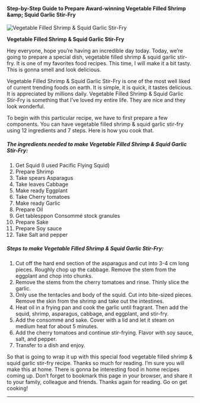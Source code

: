             

#### Step-by-Step Guide to Prepare Award-winning Vegetable Filled Shrimp &amp;amp; Squid Garlic Stir-Fry

![Vegetable Filled Shrimp &amp; Squid Garlic Stir-Fry](https://img-global.cpcdn.com/recipes/5845180906209280/751x532cq70/vegetable-filled-shrimp-squid-garlic-stir-fry-recipe-main-photo.jpg)

**Vegetable Filled Shrimp &amp; Squid Garlic Stir-Fry**

Hey everyone, hope you’re having an incredible day today. Today, we’re going to prepare a special dish, vegetable filled shrimp & squid garlic stir-fry. It is one of my favorites food recipes. This time, I will make it a bit tasty. This is gonna smell and look delicious.

Vegetable Filled Shrimp & Squid Garlic Stir-Fry is one of the most well liked of current trending foods on earth. It is simple, it is quick, it tastes delicious. It is appreciated by millions daily. Vegetable Filled Shrimp & Squid Garlic Stir-Fry is something that I’ve loved my entire life. They are nice and they look wonderful.

To begin with this particular recipe, we have to first prepare a few components. You can have vegetable filled shrimp & squid garlic stir-fry using 12 ingredients and 7 steps. Here is how you cook that.

##### The ingredients needed to make Vegetable Filled Shrimp & Squid Garlic Stir-Fry:

1.  Get Squid (I used Pacific Flying Squid)
2.  Prepare Shrimp
3.  Take spears Asparagus
4.  Take leaves Cabbage
5.  Make ready Eggplant
6.  Take Cherry tomatoes
7.  Make ready Garlic
8.  Prepare Oil
9.  Get tablesppon Consommé stock granules
10.  Prepare Sake
11.  Prepare Soy sauce
12.  Take Salt and pepper

##### Steps to make Vegetable Filled Shrimp & Squid Garlic Stir-Fry:

1.  Cut off the hard end section of the asparagus and cut into 3-4 cm long pieces. Roughly chop up the cabbage. Remove the stem from the eggplant and chop into chunks.
2.  Remove the stems from the cherry tomatoes and rinse. Thinly slice the garlic.
3.  Only use the tentacles and body of the squid. Cut into bite-sized pieces. Remove the skin from the shrimp and take out the intestines.
4.  Heat oil in a frying pan and cook the garlic until fragrant. Then add the squid, shrimp, asparagus, cabbage, and eggplant, and stir-fry.
5.  Add the consommé and sake. Cover with a lid and let it steam on medium heat for about 5 minutes.
6.  Add the cherry tomatoes and continue stir-frying. Flavor with soy sauce, salt, and pepper.
7.  Transfer to a dish and enjoy.

So that is going to wrap it up with this special food vegetable filled shrimp & squid garlic stir-fry recipe. Thanks so much for reading. I’m sure you will make this at home. There is gonna be interesting food in home recipes coming up. Don’t forget to bookmark this page in your browser, and share it to your family, colleague and friends. Thanks again for reading. Go on get cooking!

* * *